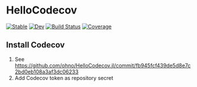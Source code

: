# HelloCodecov

[![Stable](https://img.shields.io/badge/docs-stable-blue.svg)](https://ohno.github.io/HelloCodecov.jl/stable/)
[![Dev](https://img.shields.io/badge/docs-dev-blue.svg)](https://ohno.github.io/HelloCodecov.jl/dev/)
[![Build Status](https://github.com/ohno/HelloCodecov.jl/actions/workflows/CI.yml/badge.svg?branch=main)](https://github.com/ohno/HelloCodecov.jl/actions/workflows/CI.yml?query=branch%3Amain)
[![Coverage](https://codecov.io/gh/ohno/HelloCodecov.jl/branch/main/graph/badge.svg)](https://codecov.io/gh/ohno/HelloCodecov.jl)

## Install Codecov

1. See https://github.com/ohno/HelloCodecov.jl/commit/fb945fcf439de5d8e7c2bd0eb108a3af3dc06233
2. Add Codecov token as repository secret 
